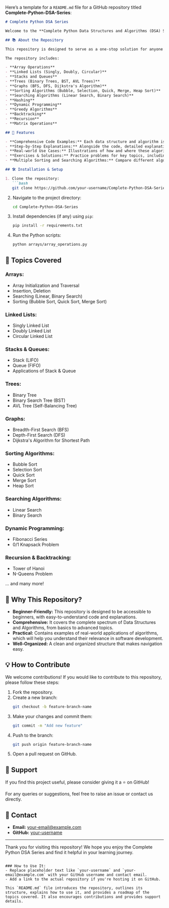 Here’s a template for a `README.md` file for a GitHub repository titled **Complete-Python-DSA-Series**:

```md
# Complete Python DSA Series

Welcome to the **Complete Python Data Structures and Algorithms (DSA) Series** repository! This project contains a comprehensive collection of Python programs that demonstrate various data structures and algorithms, making it an excellent resource for learning, practicing, and mastering DSA in Python.

## 📚 About the Repository

This repository is designed to serve as a one-stop solution for anyone looking to gain a solid understanding of Data Structures and Algorithms using Python. It covers fundamental concepts and progressively moves into advanced topics, with real-world use cases and implementations.

The repository includes:

- **Array Operations**
- **Linked Lists (Singly, Doubly, Circular)**
- **Stacks and Queues**
- **Trees (Binary Trees, BST, AVL Trees)**
- **Graphs (BFS, DFS, Dijkstra's Algorithm)**
- **Sorting Algorithms (Bubble, Selection, Quick, Merge, Heap Sort)**
- **Searching Algorithms (Linear Search, Binary Search)**
- **Hashing**
- **Dynamic Programming**
- **Greedy Algorithms**
- **Backtracking**
- **Recursion**
- **Matrix Operations**

## 🚀 Features

- **Comprehensive Code Examples:** Each data structure and algorithm is implemented in Python with clear, well-documented code.
- **Step-by-Step Explanations:** Alongside the code, detailed explanations of each topic and algorithm are provided to reinforce learning.
- **Real-world Use Cases:** Illustrations of how and where these algorithms are used in practical applications.
- **Exercises & Solutions:** Practice problems for key topics, including solutions for easy reference.
- **Multiple Sorting and Searching Algorithms:** Compare different algorithms for sorting and searching to understand their performance and use cases.

## 🛠 Installation & Setup

1. Clone the repository:
   ```bash
   git clone https://github.com/your-username/Complete-Python-DSA-Series.git
   ```
   
2. Navigate to the project directory:
   ```bash
   cd Complete-Python-DSA-Series
   ```

3. Install dependencies (if any) using `pip`:
   ```bash
   pip install -r requirements.txt
   ```

4. Run the Python scripts:
   ```bash
   python arrays/array_operations.py
   ```

## 📝 Topics Covered

### Arrays:
- Array Initialization and Traversal
- Insertion, Deletion
- Searching (Linear, Binary Search)
- Sorting (Bubble Sort, Quick Sort, Merge Sort)

### Linked Lists:
- Singly Linked List
- Doubly Linked List
- Circular Linked List

### Stacks & Queues:
- Stack (LIFO)
- Queue (FIFO)
- Applications of Stack & Queue

### Trees:
- Binary Tree
- Binary Search Tree (BST)
- AVL Tree (Self-Balancing Tree)

### Graphs:
- Breadth-First Search (BFS)
- Depth-First Search (DFS)
- Dijkstra's Algorithm for Shortest Path

### Sorting Algorithms:
- Bubble Sort
- Selection Sort
- Quick Sort
- Merge Sort
- Heap Sort

### Searching Algorithms:
- Linear Search
- Binary Search

### Dynamic Programming:
- Fibonacci Series
- 0/1 Knapsack Problem

### Recursion & Backtracking:
- Tower of Hanoi
- N-Queens Problem

... and many more!

## 🌟 Why This Repository?

- **Beginner-Friendly:** This repository is designed to be accessible to beginners, with easy-to-understand code and explanations.
- **Comprehensive:** It covers the complete spectrum of Data Structures and Algorithms, from basics to advanced topics.
- **Practical:** Contains examples of real-world applications of algorithms, which will help you understand their relevance in software development.
- **Well-Organized:** A clean and organized structure that makes navigation easy.

## 💡 How to Contribute

We welcome contributions! If you would like to contribute to this repository, please follow these steps:

1. Fork the repository.
2. Create a new branch: 
   ```bash
   git checkout -b feature-branch-name
   ```
3. Make your changes and commit them:
   ```bash
   git commit -m "Add new feature"
   ```
4. Push to the branch:
   ```bash
   git push origin feature-branch-name
   ```
5. Open a pull request on GitHub.

## 🤝 Support

If you find this project useful, please consider giving it a ⭐️ on GitHub!

For any queries or suggestions, feel free to raise an issue or contact us directly.

## 📧 Contact

- **Email:** your-email@example.com
- **GitHub:** [your-username](https://github.com/your-username)

---

Thank you for visiting this repository! We hope you enjoy the Complete Python DSA Series and find it helpful in your learning journey.
```

### How to Use It:
- Replace placeholder text like `your-username` and `your-email@example.com` with your GitHub username and contact email.
- Add a link to the actual repository if you're hosting it on GitHub.

This `README.md` file introduces the repository, outlines its structure, explains how to use it, and provides a roadmap of the topics covered. It also encourages contributions and provides support details.
